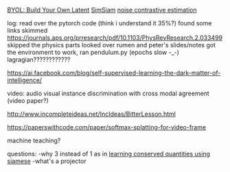 [BYOL: Build Your Own Latent](https://arxiv.org/abs/2006.07733)
[SimSiam](https://arxiv.org/abs/2011.10566)
[noise contrastive estimation](https://www.kdnuggets.com/2019/07/introduction-noise-contrastive-estimation.html)

log:
read over the pytorch code (think i understand it 35%?)
found some links
skimmed https://journals.aps.org/prresearch/pdf/10.1103/PhysRevResearch.2.033499 skipped the physics parts
looked over rumen and peter's slides/notes
got the environment to work, ran pendulum.py (epochs slow -_-)
lagragian????????????

https://ai.facebook.com/blog/self-supervised-learning-the-dark-matter-of-intelligence/

video: audio visual instance discrimination with cross modal agreement (video paper?)

http://www.incompleteideas.net/IncIdeas/BitterLesson.html

https://paperswithcode.com/paper/softmax-splatting-for-video-frame

machine teaching?

questions:
-why 3 instead of 1 as in [learning conserved quantities using siamese](https://journals.aps.org/prresearch/pdf/10.1103/PhysRevResearch.2.033499 )
-what's a projector
